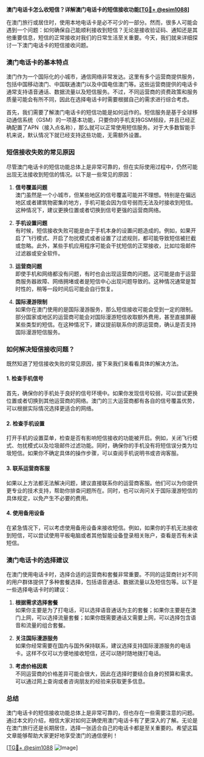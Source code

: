 **澳门电话卡怎么收短信？详解澳门电话卡的短信接收功能[[TG💪+ @esim1088](https://t.me/s/esim1088)]**

在澳门旅行或居住时，使用本地电话卡是必不可少的一部分。然而，很多人可能会遇到一个问题：如何确保自己能顺利接收到短信？无论是接收验证码、通知还是其他重要信息，短信的正常接收对我们的日常生活至关重要。今天，我们就来详细探讨一下澳门电话卡的短信接收问题。

### 澳门电话卡的基本特点

澳门作为一个国际化的小城市，通信网络非常发达。这里有多个运营商提供服务，包括中国移动澳门、中国联通澳门以及中国电信澳门等。这些运营商提供的电话卡通常支持语音通话、数据流量以及短信服务。不过，不同运营商的资费政策和服务质量可能会有所不同，因此在选择电话卡时需要根据自己的需求进行综合考虑。

首先，我们需要了解澳门电话卡的短信功能是如何运作的。短信服务是基于全球移动通信系统（GSM）的一项基本功能，只要你的手机支持GSM频段，并且已经正确配置了APN（接入点名称），那么就可以正常使用短信服务。对于大多数智能手机来说，默认情况下就已经支持这些功能，无需额外设置。

### 短信接收失败的常见原因

尽管澳门电话卡的短信功能总体上是非常可靠的，但在实际使用过程中，仍然可能出现无法接收到短信的情况。以下是一些常见的原因：

1. **信号覆盖问题**  
   澳门虽然是一个小城市，但某些地区的信号覆盖可能并不理想。特别是在偏远地区或者建筑物密集的地方，手机可能会因为信号弱而无法及时接收到短信。这种情况下，建议更换位置或者切换到信号更强的运营商网络。

2. **手机设置问题**  
   有时候，短信接收失败可能是由于手机本身的设置问题造成的。例如，如果开启了飞行模式、开启了勿扰模式或者设置了过滤规则，都可能导致短信被拦截或忽略。此外，某些手机应用程序可能会干扰短信的正常接收，比如垃圾邮件过滤器或安全软件。

3. **运营商问题**  
   即使手机和网络都没有问题，有时也会出现运营商的问题。这可能是由于运营商服务器故障、网络拥堵或者是短信中心出现问题导致的。这种情况通常是暂时性的，稍等一段时间后可能会自行恢复。

4. **国际漫游限制**  
   如果你在澳门使用的是国际漫游服务，那么短信接收可能会受到一定的限制。部分国家或地区的运营商可能会对国际漫游短信收取额外费用，甚至直接屏蔽某些类型的短信。在这种情况下，建议提前联系你的原运营商，确认是否支持国际漫游短信服务。

### 如何解决短信接收问题？

既然知道了短信接收失败的常见原因，接下来我们来看看具体的解决方法。

#### 1. 检查手机信号
首先，确保你的手机处于良好的信号环境中。如果你发现信号较弱，可以尝试更换位置或者切换到其他运营商的网络。澳门的三大运营商都有各自的信号覆盖优势，可以根据实际情况选择更适合的网络。

#### 2. 检查手机设置
打开手机的设置菜单，检查是否有影响短信接收的功能被开启。例如，关闭飞行模式、勿扰模式以及垃圾邮件过滤功能。同时，确保你的手机没有将短信误分类为垃圾短信。如果你不确定具体的操作步骤，可以查阅手机说明书或咨询客服。

#### 3. 联系运营商客服
如果以上方法都无法解决问题，建议直接联系你的运营商客服。他们可以为你提供更专业的技术支持，帮助你排查问题所在。同时，也可以询问关于国际漫游短信的具体规定，以免产生不必要的费用。

#### 4. 使用备用设备
在紧急情况下，可以考虑使用备用设备来接收短信。例如，如果你的手机无法接收到短信，可以尝试使用平板电脑或者其他智能设备登录相关账户，查看是否有未读短信。

### 澳门电话卡的选择建议

在澳门使用电话卡时，选择合适的运营商和套餐非常重要。不同的运营商针对不同的用户群体提供了多种套餐选择，包括语音通话、数据流量以及短信包等。以下是一些选择电话卡时的建议：

1. **根据需求选择套餐**  
   如果你主要是为了打电话，可以选择语音通话为主的套餐；如果你主要是在澳门上网，可以选择流量套餐；如果你既需要通话又需要上网，可以选择包含语音和流量的组合套餐。

2. **关注国际漫游服务**  
   如果你经常需要在国内与国外保持联系，建议选择支持国际漫游服务的电话卡。这样不仅可以方便地接收短信，还可以随时随地拨打电话。

3. **考虑价格因素**  
   不同运营商的价格差异可能会很大，因此在选择时要结合自身的预算和需求。可以通过网上查询或者咨询朋友的经验来获取更多信息。

### 总结

澳门电话卡的短信接收功能总体上是非常可靠的，但也存在一些需要注意的问题。通过本文的介绍，相信大家对如何正确使用澳门电话卡有了更深入的了解。无论是在澳门旅行还是长期居住，选择一张适合自己的电话卡都是至关重要的。希望这篇文章能够帮助大家更好地享受澳门的通信便利！

[[TG💪+ @esim1088](https://t.me/s/esim1088) ![Image](https://i.postimg.cc/4NQfJmqS/Snipaste-2025-05-13-00-14-12.png)]